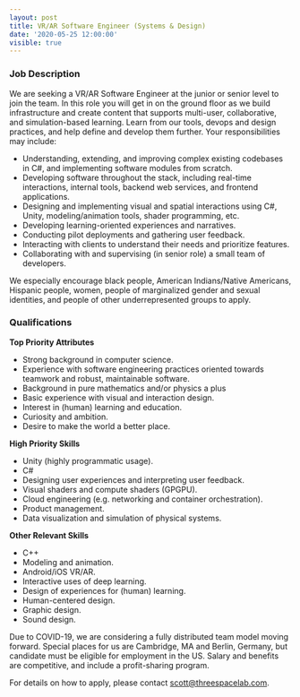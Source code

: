 ```yaml
---
layout: post
title: VR/AR Software Engineer (Systems & Design)
date: '2020-05-25 12:00:00'
visible: true
---
```


### **Job Description**

We are seeking a VR/AR Software Engineer at the junior or senior level to join the team.  In this role you will get in on the ground floor as we build infrastructure and create content that supports multi-user, collaborative, and simulation-based learning. Learn from our tools, devops and design practices, and help define and develop them further. Your responsibilities may include:

- Understanding, extending, and improving complex existing codebases in C#, and implementing software modules from scratch.
- Developing software throughout the stack, including real-time interactions, internal tools, backend web services, and frontend applications.
- Designing and implementing visual and spatial interactions using C#, Unity, modeling/animation tools, shader programming, etc.
- Developing learning-oriented experiences and narratives.
- Conducting pilot deployments and gathering user feedback.
- Interacting with clients to understand their needs and prioritize features.
- Collaborating with and supervising (in senior role) a small team of developers.

We especially encourage black people, American Indians/Native Americans, Hispanic people, women, people of marginalized gender and sexual identities, and people of other underrepresented groups to apply.

### Qualifications

**Top Priority Attributes**

- Strong background in computer science.
- Experience with software engineering practices oriented towards teamwork and robust, maintainable software.
- Background in pure mathematics and/or physics a plus
- Basic experience with visual and interaction design.
- Interest in (human) learning and education.
- Curiosity and ambition.
- Desire to make the world a better place.

**High Priority Skills**

- Unity (highly programmatic usage).
- C#
- Designing user experiences and interpreting user feedback.
- Visual shaders and compute shaders (GPGPU).
- Cloud engineering (e.g. networking and container orchestration).
- Product management.
- Data visualization and simulation of physical systems.

**Other Relevant Skills**

- C++
- Modeling and animation.
- Android/iOS VR/AR.
- Interactive uses of deep learning.
- Design of experiences for (human) learning.
- Human-centered design.
- Graphic design.
- Sound design.

Due to COVID-19, we are considering a fully distributed team model moving forward. Special places for us are Cambridge, MA and Berlin, Germany, but candidate must be eligible for employment in the US. Salary and benefits are competitive, and include a profit-sharing program. 

For details on how to apply, please contact [scott@threespacelab.com](mailto:scott@threespacelab.com).
